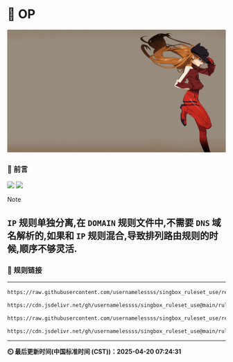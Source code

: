 
# 🧸 OP
![](https://raw.githubusercontent.com/usernamelessss/picture-bed/main/images/202504042256831.jpg)
### 📣 前言
![](https://shields.io/badge/-移除重复规则-ff69b4) ![](https://shields.io/badge/-IP&nbsp;规则单独存放不与&nbsp;DOMAIN&nbsp;等混合-green)
> [!NOTE]
**`IP` 规则单独分离,在 `DOMAIN` 规则文件中,不需要 `DNS` 域名解析的,如果和 `IP` 规则混合,导致排列路由规则的时候,顺序不够灵活.**
---

###  🔗 规则链接
---

```url
https://raw.githubusercontent.com/usernamelessss/singbox_ruleset_use/refs/heads/main/rule/OP/OP_No_IP.json
```

```url
https://cdn.jsdelivr.net/gh/usernamelessss/singbox_ruleset_use@main/rule/OP/OP_No_IP.json
```

```url
https://raw.githubusercontent.com/usernamelessss/singbox_ruleset_use/refs/heads/main/rule/OP/OP_No_IP.srs
```

```url
https://cdn.jsdelivr.net/gh/usernamelessss/singbox_ruleset_use@main/rule/OP/OP_No_IP.srs
```

---
**⏲️ 最后更新时间(中国标准时间 (CST))：2025-04-20 07:24:31**